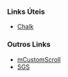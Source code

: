 ### Links Úteis
- [Chalk](https://github.com/chalk/chalk)

### Outros Links
- [mCustomScroll](http://manos.malihu.gr/jquery-custom-content-scroller/)
- [SGS](http://diogomoretti.github.io/sgs/)